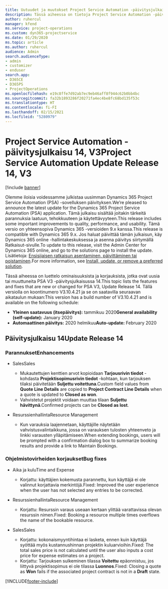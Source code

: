 ```yaml
---
title: Uutuudet ja muutokset Project Service Automation -päivitysjulkaisussa 14, V3
description: Tässä aiheessa on tietoja Project Service Automation -päivitysversion 14, V3:n uusista ominaisuuksista.
author: ruhercul
manager: kfend
ms.service: project-operations
ms.custom: dyn365-projectservice
ms.date: 01/29/2020
ms.topic: article
ms.author: ruhercul
audience: Admin
search.audienceType:
- admin
- customizer
- enduser
search.app:
- D365CE
- D365PS
- ProjectOperations
ms.openlocfilehash: e19c8ffe7d92ab7ec9eb46aff8f944c62b0bb4bc
ms.sourcegitcommit: fa32b1893286f20271fa4ec4be8fc68bd135f53c
ms.translationtype: HT
ms.contentlocale: fi-FI
ms.lasthandoff: 02/15/2021
ms.locfileid: "5280979"
---
```

# <a name="project-service-automation-update-release-14-v3"></a><span data-ttu-id="45cbe-103">Project Service Automation -päivitysjulkaisu 14, V3</span><span class="sxs-lookup"><span data-stu-id="45cbe-103">Project Service Automation Update Release 14, V3</span></span>

[!include [banner](../includes/psa-now-project-operations.md)]

<span data-ttu-id="45cbe-104">Olemme iloisia voidessamme julkistaa uusimman Dynamics 365 Project Service Automation (PSA) -sovelluksen päivityksen.</span><span class="sxs-lookup"><span data-stu-id="45cbe-104">We’re pleased to announce the latest update for the Dynamics 365 Project Service Automation (PSA) application.</span></span> <span data-ttu-id="45cbe-105">Tämä julkaisu sisältää joitakin tärkeitä parannuksia laatuun, tehokkuuteen ja käytettävyyteen.</span><span class="sxs-lookup"><span data-stu-id="45cbe-105">This release includes some important improvements to quality, performance, and usability.</span></span> <span data-ttu-id="45cbe-106">Tämä versio on yhteensopiva Dynamics 365 -versioiden 9.x kanssa.</span><span class="sxs-lookup"><span data-stu-id="45cbe-106">This release is compatible with Dynamics 365 9.x.</span></span> <span data-ttu-id="45cbe-107">Jos haluat päivittää tämän julkaisun, käy Dynamics 365 online -hallintakeskuksessa ja asenna päivitys siirtymällä Ratkaisut-sivulle.</span><span class="sxs-lookup"><span data-stu-id="45cbe-107">To update to this release, visit the Admin Center for Dynamics 365 online, and go to the solutions page to install the update.</span></span> <span data-ttu-id="45cbe-108">Lisätietoja: [Ensisijaisen ratkaisun asentaminen, päivittäminen tai poistaminen](https://docs.microsoft.com/power-platform/admin/install-remove-preferred-solution).</span><span class="sxs-lookup"><span data-stu-id="45cbe-108">For more information, see [Install, update, or remove a preferred solution](https://docs.microsoft.com/power-platform/admin/install-remove-preferred-solution).</span></span>

<span data-ttu-id="45cbe-109">Tässä aiheessa on luettelo ominaisuuksista ja korjauksista, jotka ovat uusia tai muuttuneita PSA V3 -päivitysjulkaisussa 14.</span><span class="sxs-lookup"><span data-stu-id="45cbe-109">This topic lists the features and fixes that are new or changed for PSA V3, Update Release 14.</span></span> <span data-ttu-id="45cbe-110">Tällä versiolla on koontinumero V3.10.4.21 ja se on saatavilla seuraavan aikataulun mukaan:</span><span class="sxs-lookup"><span data-stu-id="45cbe-110">This version has a build number of V3.10.4.21 and is available on the following schedule:</span></span>

- <span data-ttu-id="45cbe-111">**Yleinen saatavuus (itsepäivitys):** tammikuu 2020</span><span class="sxs-lookup"><span data-stu-id="45cbe-111">**General availability (self-update):** January 2020</span></span>
- <span data-ttu-id="45cbe-112">**Automaattinen päivitys:** 2020 helmikuu</span><span class="sxs-lookup"><span data-stu-id="45cbe-112">**Auto-update:** February 2020</span></span>

## <a name="update-release-14"></a><span data-ttu-id="45cbe-113">Päivitysjulkaisu 14</span><span class="sxs-lookup"><span data-stu-id="45cbe-113">Update Release 14</span></span>

### <a name="enhancements"></a><span data-ttu-id="45cbe-114">Parannukset</span><span class="sxs-lookup"><span data-stu-id="45cbe-114">Enhancements</span></span>

- <span data-ttu-id="45cbe-115">Sales</span><span class="sxs-lookup"><span data-stu-id="45cbe-115">Sales</span></span>

     - <span data-ttu-id="45cbe-116">Mukautettujen kenttien arvot kopioidaan **Tarjousrivin tiedot** -kohdasta **Projektisopimusrivin tiedot** -kohtaan, kun tarjouksen tilaksi päivitetään **Suljettu voitettuna**.</span><span class="sxs-lookup"><span data-stu-id="45cbe-116">Custom field values from **Quote Line Details** are copied to **Project Contract Line Details** when a quote is updated to **Closed as won**.</span></span>
     - <span data-ttu-id="45cbe-117">Vahvistetut projektit voidaan muuttaa tilaan **Suljettu hävittynä**.</span><span class="sxs-lookup"><span data-stu-id="45cbe-117">Confirmed projects can be **Closed as lost**.</span></span>

- <span data-ttu-id="45cbe-118">Resurssienhallinta</span><span class="sxs-lookup"><span data-stu-id="45cbe-118">Resource Management</span></span>

     - <span data-ttu-id="45cbe-119">Kun varauksia laajennetaan, käyttäjille näytetään vahvistusvalintaikkuna, jossa on varauksen tulosten yhteenveto ja linkki varausten ylläpitämiseen.</span><span class="sxs-lookup"><span data-stu-id="45cbe-119">When extending bookings, users will be prompted with a confirmation dialog box to summarize booking results and provide a link to Maintain Bookings.</span></span>


### <a name="bug-fixes"></a><span data-ttu-id="45cbe-120">Ohjelmistovirheiden korjaukset</span><span class="sxs-lookup"><span data-stu-id="45cbe-120">Bug fixes</span></span>

- <span data-ttu-id="45cbe-121">Aika ja kulu</span><span class="sxs-lookup"><span data-stu-id="45cbe-121">Time and Expense</span></span>

     - <span data-ttu-id="45cbe-122">Korjattu: käyttäjien kokemusta parannettu, kun käyttäjä ei ole valinnut korjattavia merkintöjä.</span><span class="sxs-lookup"><span data-stu-id="45cbe-122">Fixed: Improved the user experience when the user has not selected any entries to be corrected.</span></span>

- <span data-ttu-id="45cbe-123">Resurssienhallinta</span><span class="sxs-lookup"><span data-stu-id="45cbe-123">Resource Management</span></span>

     - <span data-ttu-id="45cbe-124">Korjattu: Resurssin varaus useaan kertaan ylittää varattavissa olevan resurssin nimen.</span><span class="sxs-lookup"><span data-stu-id="45cbe-124">Fixed: Booking a resource multiple times overflows the name of the bookable resource.</span></span>

- <span data-ttu-id="45cbe-125">Sales</span><span class="sxs-lookup"><span data-stu-id="45cbe-125">Sales</span></span>

     - <span data-ttu-id="45cbe-126">Korjattu: kokonaismyyntihintaa ei lasketa, ennen kuin käyttäjä syöttää myös kustannushinnan projektin kuluarvioihin.</span><span class="sxs-lookup"><span data-stu-id="45cbe-126">Fixed: The total sales price is not calculated until the user also inputs a cost price for expense estimates on a project.</span></span>
     - <span data-ttu-id="45cbe-127">Korjattu: Tarjouksen sulkeminen tilassa **Voitettu** epäonnistuu, jos liittyvä projektisopimus ei ole tilassa **Luonnos**.</span><span class="sxs-lookup"><span data-stu-id="45cbe-127">Fixed: Closing a quote as **Won** fails if the associated project contract is not in a **Draft** state.</span></span>



[!INCLUDE[footer-include](../includes/footer-banner.md)]